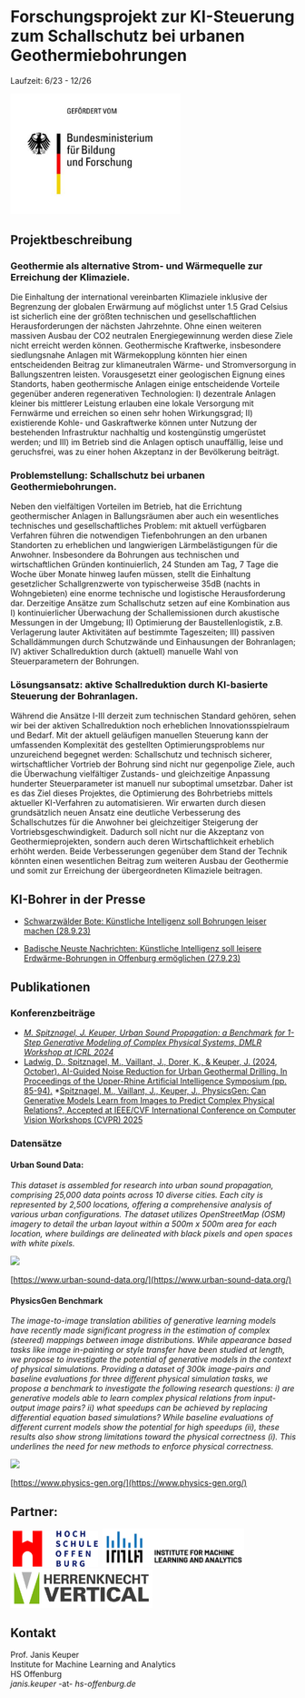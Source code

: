 # Forschungsprojekt zur KI-Steuerung zum Schallschutz bei urbanen Geothermiebohrungen
Laufzeit: 6/23 - 12/26

<img src="BMBF.jpeg" width=300>

## Projektbeschreibung
### Geothermie als alternative Strom- und Wärmequelle zur Erreichung der Klimaziele. 
Die Einhaltung der international vereinbarten Klimaziele inklusive der Begrenzung der globalen
Erwärmung auf möglichst unter 1.5 Grad Celsius ist sicherlich eine der größten technischen
und gesellschaftlichen Herausforderungen der nächsten Jahrzehnte. Ohne einen weiteren
massiven Ausbau der CO2 neutralen Energiegewinnung werden diese Ziele nicht erreicht
werden können. Geothermische Kraftwerke, insbesondere siedlungsnahe Anlagen mit
Wärmekopplung könnten hier einen entscheidenden Beitrag zur klimaneutralen Wärme- und
Stromversorgung in Ballungszentren leisten. Vorausgesetzt einer geologischen Eignung
eines Standorts, haben geothermische Anlagen einige entscheidende Vorteile gegenüber
anderen regenerativen Technologien: I) dezentrale Anlagen kleiner bis mittlerer Leistung
erlauben eine lokale Versorgung mit Fernwärme und erreichen so einen sehr hohen
Wirkungsgrad; II) existierende Kohle- und Gaskraftwerke können unter Nutzung der
bestehenden Infrastruktur nachhaltig und kostengünstig umgerüstet werden; und III) im
Betrieb sind die Anlagen optisch unauffällig, leise und geruchsfrei, was zu einer hohen
Akzeptanz in der Bevölkerung beiträgt.

### Problemstellung: Schallschutz bei urbanen Geothermiebohrungen. 
Neben den
vielfältigen Vorteilen im Betrieb, hat die Errichtung geothermischer Anlagen in
Ballungsräumen aber auch ein wesentliches technisches und gesellschaftliches Problem: mit
aktuell verfügbaren Verfahren führen die notwendigen Tiefenbohrungen an den urbanen
Standorten zu erheblichen und langwierigen Lärmbelästigungen für die Anwohner.
Insbesondere da Bohrungen aus technischen und wirtschaftlichen Gründen kontinuierlich, 24
Stunden am Tag, 7 Tage die Woche über Monate hinweg laufen müssen, stellt die
Einhaltung gesetzlicher Schallgrenzwerte von typischerweise 35dB (nachts in
Wohngebieten) eine enorme technische und logistische Herausforderung dar. Derzeitige
Ansätze zum Schallschutz setzen auf eine Kombination aus I) kontinuierlicher Überwachung
der Schallemissionen durch akustische Messungen in der Umgebung; II) Optimierung der
Baustellenlogistik, z.B. Verlagerung lauter Aktivitäten auf bestimmte Tageszeiten; III)
passiven Schalldämmungen durch Schutzwände und Einhausungen der Bohranlagen; IV)
aktiver Schallreduktion durch (aktuell) manuelle Wahl von Steuerparametern der Bohrungen.

### Lösungsansatz: aktive Schallreduktion durch KI-basierte Steuerung der Bohranlagen.
Während die Ansätze I-III derzeit zum technischen Standard gehören, sehen wir bei der
aktiven Schallreduktion noch erheblichen Innovationsspielraum und Bedarf. Mit der aktuell
geläufigen manuellen Steuerung kann der umfassenden Komplexität des gestellten
Optimierungsproblems nur unzureichend begegnet werden: Schallschutz und technisch
sicherer, wirtschaftlicher Vortrieb der Bohrung sind nicht nur gegenpolige Ziele, auch die
Überwachung vielfältiger Zustands- und gleichzeitige Anpassung hunderter Steuerparameter
ist manuell nur suboptimal umsetzbar. Daher ist es das Ziel dieses Projektes, die
Optimierung des Bohrbetriebs mittels aktueller KI-Verfahren zu automatisieren. Wir erwarten
durch diesen grundsätzlich neuen Ansatz eine deutliche Verbesserung des Schallschutzes
für die Anwohner bei gleichzeitiger Steigerung der Vortriebsgeschwindigkeit. Dadurch soll
nicht nur die Akzeptanz von Geothermieprojekten, sondern auch deren Wirtschaftlichkeit
erheblich erhöht werden. Beide Verbesserungen gegenüber dem Stand der Technik könnten
einen wesentlichen Beitrag zum weiteren Ausbau der Geothermie und somit zur Erreichung
der übergeordneten Klimaziele beitragen.

## KI-Bohrer in der Presse
* [Schwarzwälder Bote: Künstliche Intelligenz soll Bohrungen leiser machen (28.9.23)](https://www.schwarzwaelder-bote.de/inhalt.hochschule-und-herrenknecht-forschen-kuenstliche-intelligenz-soll-bohrungen-leiser-machen.d9c38ef0-6662-44ab-8e5d-6c5a202c9303.html)

* [Badische Neuste Nachrichten: Künstliche Intelligenz soll leisere Erdwärme-Bohrungen in Offenburg ermöglichen (27.9.23)](https://bnn.de/mittelbaden/ortenau/offenburg/ki-soll-leisere-erdwaerme-bohrungen-in-offenburg-ermoeglichen)


## Publikationen

### Konferenzbeiträge
* [*M. Spitznagel, J. Keuper, Urban Sound Propagation: a Benchmark for 1-Step Generative Modeling of Complex Physical Systems, DMLR Workshop at ICRL 2024*](https://openreview.net/pdf?id=1vCAi53AVj)
* [Ladwig, D., Spitznagel, M., Vaillant, J., Dorer, K., & Keuper, J. (2024, October). AI-Guided Noise Reduction for Urban Geothermal Drilling. In Proceedings of the Upper-Rhine Artificial Intelligence Symposium (pp. 85-94).](https://journals.hs-offenburg.de/index.php/urai/article/view/7)
*[Spitznagel, M., Vaillant, J., Keuper, J., PhysicsGen: Can Generative Models Learn from Images to Predict Complex Physical Relations?, Accepted at IEEE/CVF International Conference on Computer Vision Workshops (CVPR) 2025](https://arxiv.org/abs/2503.05333)

### Datensätze
#### Urban Sound Data: 
*This dataset is assembled for research into urban sound propagation, comprising 25,000 data points across 10 diverse cities. Each city is represented by 2,500 locations, offering a comprehensive analysis of various urban configurations. The dataset utilizes OpenStreetMap (OSM) imagery to detail the urban layout within a 500m x 500m area for each location, where buildings are delineated with black pixels and open spaces with white pixels.*

<img src="https://www.urban-sound-data.org/figures/sample_overview_reduced.png">

[https://www.urban-sound-data.org/](https://www.urban-sound-data.org/)

#### PhysicsGen Benchmark
*The image-to-image translation abilities of generative learning models have recently made significant progress in the estimation of complex (steered) mappings between image distributions. While appearance based tasks like image in-painting or style transfer have been studied at length, we propose to investigate the potential of generative models in the context of physical simulations. Providing a dataset of 300k image-pairs and baseline evaluations for three different physical simulation tasks, we propose a benchmark to investigate the following research questions: i) are generative models able to learn complex physical relations from input-output image pairs? ii) what speedups can be achieved by replacing differential equation based simulations? While baseline evaluations of different current models show the potential for high speedups (ii), these results also show strong limitations toward the physical correctness (i). This underlines the need for new methods to enforce physical correctness.*

<img src="https://www.physics-gen.org/figures/teaser_vertical_3.png">

[https://www.physics-gen.org/](https://www.physics-gen.org/)

## Partner:
&nbsp;<img src="hso.png" width=150>&nbsp;&nbsp;<img src="IMLA.png" width=250><img src="hk.jpg" width=250>

## Kontakt
Prof. Janis Keuper <br>
Institute for Machine Learning and Analytics <br>
HS Offenburg <br>
*janis.keuper* -at- *hs-offenburg.de*  <br>
